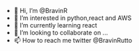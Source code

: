 - 👋 Hi, I’m @BravinR
- 👀 I’m interested in python,react and AWS
- 🌱 I’m currently learning react
- 💞️ I’m looking to collaborate on ...
- 📫 How to reach me twitter @BravinRutto

<!---
BravinR/BravinR is a ✨ special ✨ repository because its `README.md` (this file) appears on your GitHub profile.
You can click the Preview link to take a look at your changes.
--->
